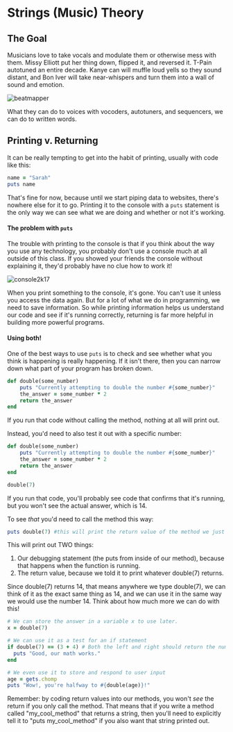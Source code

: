 # Strings (Music) Theory

## The Goal

Musicians love to take vocals and modulate them or otherwise mess with them. Missy Elliott put her thing down, flipped it, and reversed it. T-Pain autotuned an entire decade. Kanye can will muffle loud yells so they sound distant, and Bon Iver will take near-whispers and turn them into a wall of sound and emotion.

![beatmapper](https://media.giphy.com/media/10ZQLUWJ4HwvS/giphy.gif)

What they can do to voices with vocoders, autotuners, and sequencers, we can do to written words.

## Printing v. Returning

It can be really tempting to get into the habit of printing, usually with code like this:

```ruby
name = "Sarah"
puts name
```

That's fine for now, because until we start piping data to websites, there's nowhere else for it to go. Printing it to the console with a `puts` statement is the only way we can see what we are doing and whether or not it's working.

#### The problem with `puts`

The trouble with printing to the console is that if you think about the way you use any technology, you probably don't use a console much at all outside of this class. If you showed your friends the console without explaining it, they'd probably have no clue how to work it!

![console2k17](https://media.giphy.com/media/yR4xZagT71AAM/giphy.gif)

When you print something to the console, it's gone. You can't use it unless you access the data again. But for a lot of what we do in programming, we need to save information. So while printing information helps us understand our code and see if it's running correctly, returning is far more helpful in building more powerful programs.

#### Using both!

One of the best ways to use `puts` is to check and see whether what you think is happening is really happening. If it isn't there, then you can narrow down what part of your program has broken down.

```ruby
def double(some_number)
    puts "Currently attempting to double the number #{some_number}"
    the_answer = some_number * 2
    return the_answer
end
```

If you run that code without calling the method, nothing at all will print out.

Instead, you'd need to also test it out with a specific number:

```ruby
def double(some_number)
    puts "Currently attempting to double the number #{some_number}"
    the_answer = some_number * 2
    return the_answer
end

double(7)
```

If you run that code, you'll probably see code that confirms that it's running, but you won't see the actual answer, which is 14.

To see *that* you'd need to call the method this way:

```ruby
puts double(7) #this will print the return value of the method we just wrote.
```

This will print out TWO things:
1. Our debugging statement (the puts from inside of our method), because that happens when the function is running.
2. The return value, because we told it to print whatever double(7) returns.

Since double(7) returns 14, that means anywhere we type double(7), we can think of it as the exact same thing as 14, and we can use it in the same way we would use the number 14. Think about how much more we can do with this!

```ruby
# We can store the answer in a variable x to use later.
x = double(7)

# We can use it as a test for an if statement
if double(7) == (3 + 4) # Both the left and right should return the number 14
  puts "Good, our math works."
end

# We even use it to store and respond to user input
age = gets.chomp
puts "Wow!, you're halfway to #{double(age)}!"
```

Remember: by coding return values into our methods, you won't *see* the return if you only call the method. That means that if you write a method called "my_cool_method" that returns a string, then you'll need to explicitly tell it to "puts my_cool_method" if you also want that string printed out. 
